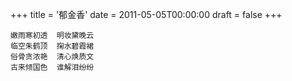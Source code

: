 +++
title = '郁金香'
date = 2011-05-05T00:00:00
draft = false
+++



```text
嫩雨寒初透  明妆黛晚云
临空朱鹤顶  掬水碧霞裙
俗骨贪浓艳  清心焕质文
古来倾国色  谁解泪纷纷
```
